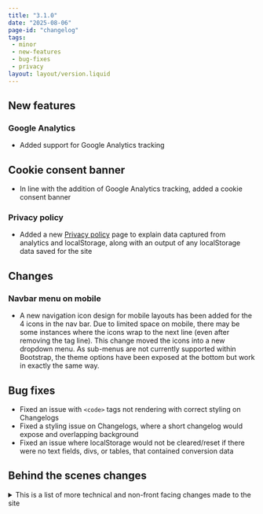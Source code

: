 ```yaml
---
title: "3.1.0"
date: "2025-08-06"
page-id: "changelog"
tags: 
 - minor
 - new-features
 - bug-fixes
 - privacy
layout: layout/version.liquid
---
```

## New features
### Google Analytics
- Added support for Google Analytics tracking

## Cookie consent banner
- In line with the addition of Google Analytics tracking, added a cookie consent banner

### Privacy policy
- Added a new [Privacy policy](/privacy) page to explain data captured from analytics and localStorage, along with an output of any localStorage data saved for the site

## Changes
### Navbar menu on mobile
- A new navigation icon design for mobile layouts has been added for the 4 icons in the nav bar. Due to limited space on mobile, there may be some instances where the icons wrap to the next line (even after removing the tag line). This change moved the icons into a new dropdown menu. As sub-menus are not currently supported within Bootstrap, the theme options have been exposed at the bottom but work in exactly the same way.

## Bug fixes
- Fixed an issue with `<code>` tags not rendering with correct styling on Changelogs
- Fixed a styling issue on Changelogs, where a short changelog would expose and overlapping background
- Fixed an issue where localStorage would not be cleared/reset if there were no text fields, divs, or tables, that contained conversion data

## Behind the scenes changes
<details>
<summary>This is a list of more technical and non-front facing changes made to the site  </summary>

### Themeing and localStorage
- Made an adjustment to how themes are stored, moving to a JSON object instead of just a plain text string. This means that things like descriptions can be stored and displayed. An example is on the Privacy policy, where the theme will be listed with its friendly name and description.
- Legacy local storage items will now be cleared on first visit and a "legacy" flag stored, this will be removed in a future update

### Copyright
- Fixed the date :)
</details>
